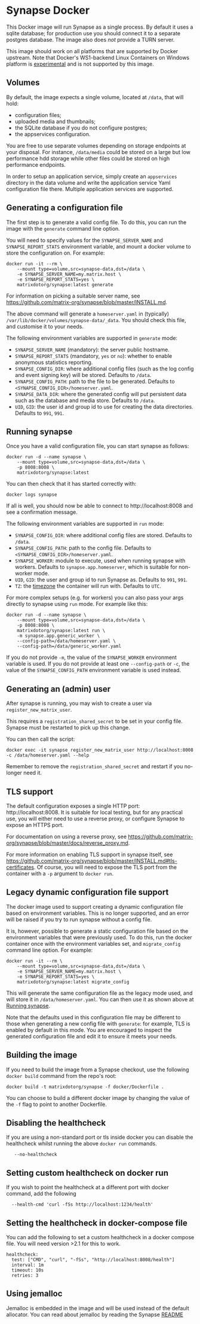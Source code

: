 # Synapse Docker

This Docker image will run Synapse as a single process. By default it uses a
sqlite database; for production use you should connect it to a separate
postgres database. The image also does *not* provide a TURN server.

This image should work on all platforms that are supported by Docker upstream.
Note that Docker's WS1-backend Linux Containers on Windows
platform is [experimental](https://github.com/docker/for-win/issues/6470) and
is not supported by this image.

## Volumes

By default, the image expects a single volume, located at ``/data``, that will hold:

* configuration files;
* uploaded media and thumbnails;
* the SQLite database if you do not configure postgres;
* the appservices configuration.

You are free to use separate volumes depending on storage endpoints at your
disposal. For instance, ``/data/media`` could be stored on a large but low
performance hdd storage while other files could be stored on high performance
endpoints.

In order to setup an application service, simply create an ``appservices``
directory in the data volume and write the application service Yaml
configuration file there. Multiple application services are supported.

## Generating a configuration file

The first step is to generate a valid config file. To do this, you can run the
image with the `generate` command line option.

You will need to specify values for the `SYNAPSE_SERVER_NAME` and
`SYNAPSE_REPORT_STATS` environment variable, and mount a docker volume to store
the configuration on. For example:

```
docker run -it --rm \
    --mount type=volume,src=synapse-data,dst=/data \
    -e SYNAPSE_SERVER_NAME=my.matrix.host \
    -e SYNAPSE_REPORT_STATS=yes \
    matrixdotorg/synapse:latest generate
```

For information on picking a suitable server name, see
https://github.com/matrix-org/synapse/blob/master/INSTALL.md.

The above command will generate a `homeserver.yaml` in (typically)
`/var/lib/docker/volumes/synapse-data/_data`. You should check this file, and
customise it to your needs.

The following environment variables are supported in `generate` mode:

* `SYNAPSE_SERVER_NAME` (mandatory): the server public hostname.
* `SYNAPSE_REPORT_STATS` (mandatory, `yes` or `no`): whether to enable
  anonymous statistics reporting.
* `SYNAPSE_CONFIG_DIR`: where additional config files (such as the log config
  and event signing key) will be stored. Defaults to `/data`.
* `SYNAPSE_CONFIG_PATH`: path to the file to be generated. Defaults to
  `<SYNAPSE_CONFIG_DIR>/homeserver.yaml`.
* `SYNAPSE_DATA_DIR`: where the generated config will put persistent data
  such as the database and media store. Defaults to `/data`.
* `UID`, `GID`: the user id and group id to use for creating the data
  directories. Defaults to `991`, `991`.

## Running synapse

Once you have a valid configuration file, you can start synapse as follows:

```
docker run -d --name synapse \
    --mount type=volume,src=synapse-data,dst=/data \
    -p 8008:8008 \
    matrixdotorg/synapse:latest
```

You can then check that it has started correctly with:

```
docker logs synapse
```

If all is well, you should now be able to connect to http://localhost:8008 and
see a confirmation message.

The following environment variables are supported in `run` mode:

* `SYNAPSE_CONFIG_DIR`: where additional config files are stored. Defaults to
  `/data`.
* `SYNAPSE_CONFIG_PATH`: path to the config file. Defaults to
  `<SYNAPSE_CONFIG_DIR>/homeserver.yaml`.
* `SYNAPSE_WORKER`: module to execute, used when running synapse with workers.
   Defaults to `synapse.app.homeserver`, which is suitable for non-worker mode.
* `UID`, `GID`: the user and group id to run Synapse as. Defaults to `991`, `991`.
* `TZ`: the [timezone](https://en.wikipedia.org/wiki/List_of_tz_database_time_zones) the container will run with. Defaults to `UTC`.

For more complex setups (e.g. for workers) you can also pass your args directly to synapse using `run` mode. For example like this:

```
docker run -d --name synapse \
    --mount type=volume,src=synapse-data,dst=/data \
    -p 8008:8008 \
    matrixdotorg/synapse:latest run \
    -m synapse.app.generic_worker \
    --config-path=/data/homeserver.yaml \
    --config-path=/data/generic_worker.yaml
```

If you do not provide `-m`, the value of the `SYNAPSE_WORKER` environment variable is used. If you do not provide at least one `--config-path` or `-c`, the value of the `SYNAPSE_CONFIG_PATH` environment variable is used instead.

## Generating an (admin) user

After synapse is running, you may wish to create a user via `register_new_matrix_user`.

This requires a `registration_shared_secret` to be set in your config file. Synapse
must be restarted to pick up this change.

You can then call the script:

```
docker exec -it synapse register_new_matrix_user http://localhost:8008 -c /data/homeserver.yaml --help
```

Remember to remove the `registration_shared_secret` and restart if you no-longer need it.

## TLS support

The default configuration exposes a single HTTP port: http://localhost:8008. It
is suitable for local testing, but for any practical use, you will either need
to use a reverse proxy, or configure Synapse to expose an HTTPS port.

For documentation on using a reverse proxy, see
https://github.com/matrix-org/synapse/blob/master/docs/reverse_proxy.md.

For more information on enabling TLS support in synapse itself, see
https://github.com/matrix-org/synapse/blob/master/INSTALL.md#tls-certificates. Of
course, you will need to expose the TLS port from the container with a `-p`
argument to `docker run`.

## Legacy dynamic configuration file support

The docker image used to support creating a dynamic configuration file based
on environment variables. This is no longer supported, and an error will be
raised if you try to run synapse without a config file.

It is, however, possible to generate a static configuration file based on
the environment variables that were previously used. To do this, run the docker
container once with the environment variables set, and `migrate_config`
command line option. For example:

```
docker run -it --rm \
    --mount type=volume,src=synapse-data,dst=/data \
    -e SYNAPSE_SERVER_NAME=my.matrix.host \
    -e SYNAPSE_REPORT_STATS=yes \
    matrixdotorg/synapse:latest migrate_config
```

This will generate the same configuration file as the legacy mode used, and
will store it in `/data/homeserver.yaml`. You can then use it as shown above at
[Running synapse](#running-synapse).

Note that the defaults used in this configuration file may be different to
those when generating a new config file with `generate`: for example, TLS is
enabled by default in this mode. You are encouraged to inspect the generated
configuration file and edit it to ensure it meets your needs.

## Building the image

If you need to build the image from a Synapse checkout, use the following `docker
 build` command from the repo's root:

```
docker build -t matrixdotorg/synapse -f docker/Dockerfile .
```

You can choose to build a different docker image by changing the value of the `-f` flag to
point to another Dockerfile.

## Disabling the healthcheck

If you are using a non-standard port or tls inside docker you can disable the healthcheck
whilst running the above `docker run` commands. 

```
   --no-healthcheck
```
## Setting custom healthcheck on docker run

If you wish to point the healthcheck at a different port with docker command, add the following

```
  --health-cmd 'curl -fSs http://localhost:1234/health'
```

## Setting the healthcheck in docker-compose file

You can add the following to set a custom healthcheck in a docker compose file.
You will need version >2.1 for this to work. 

```
healthcheck:
  test: ["CMD", "curl", "-fSs", "http://localhost:8008/health"]
  interval: 1m
  timeout: 10s
  retries: 3
```

## Using jemalloc

Jemalloc is embedded in the image and will be used instead of the default allocator.
You can read about jemalloc by reading the Synapse [README](../README.md)
